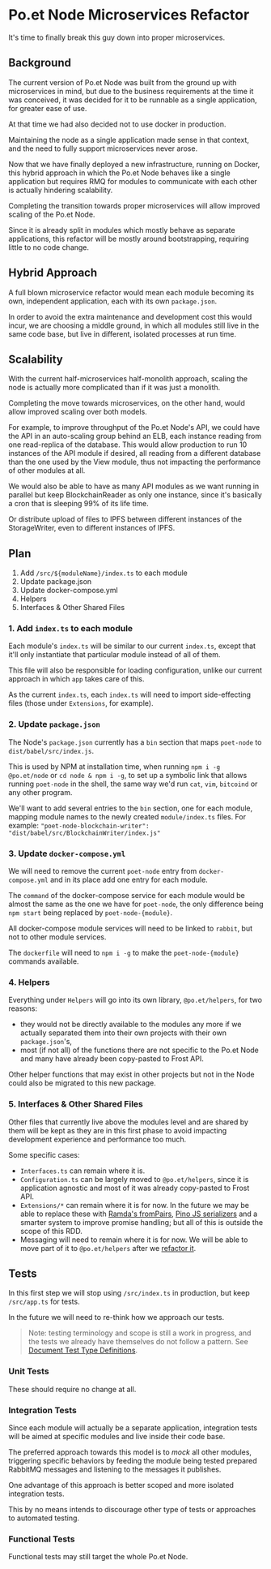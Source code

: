 # Po.et Node Microservices Refactor

It's time to finally break this guy down into proper microservices.

## Background

The current version of Po.et Node was built from the ground up with microservices in mind, but due to the business requirements at the time it was conceived, it was decided for it to be runnable as a single application, for greater ease of use.

At that time we had also decided not to use docker in production.

Maintaining the node as a single application made sense in that context, and the need to fully support microservices never arose.

Now that we have finally deployed a new infrastructure, running on Docker, this hybrid approach in which the Po.et Node behaves like a single application but requires RMQ for modules to communicate with each other is actually hindering  scalability. 

Completing the transition towards proper microservices will allow improved scaling of the Po.et Node. 

Since it is already split in modules which mostly behave as separate applications, this refactor will be mostly around bootstrapping, requiring little to no code change.

## Hybrid Approach

A full blown microservice refactor would mean each module becoming its own, independent application, each with its own `package.json`.

In order to avoid the extra maintenance and development cost this would incur, we are choosing a middle ground, in which all modules still live in the same code base, but live in different, isolated processes at run time.

## Scalability 

With the current half-microservices half-monolith approach, scaling the node is actually more complicated than if it was just a monolith.

Completing the move towards microservices, on the other hand, would allow improved scaling over both models.

For example, to improve throughput of the Po.et Node's API, we could have the API in an auto-scaling group behind an ELB, each instance reading from one read-replica of the database. This would allow production to run 10 instances of the API module if desired, all reading from a different database than the one used by the View module, thus not impacting the performance of other modules at all.

We would also be able to have as many API modules as we want running in parallel but keep BlockchainReader as only one instance, since it's basically a cron that is sleeping 99% of its life time.

Or distribute upload of files to IPFS between different instances of the StorageWriter, even to different instances of IPFS.

## Plan

1. Add `/src/${moduleName}/index.ts` to each module
1. Update package.json
1. Update docker-compose.yml
1. Helpers
1. Interfaces & Other Shared Files

### 1. Add `index.ts` to each module

Each module's `index.ts` will be similar to our current `index.ts`, except that it'll only instantiate that particular module instead of all of them.

This file will also be responsible for loading configuration, unlike our current approach in which `app` takes care of this. 

As the current `index.ts`, each `index.ts` will need to import side-effecting files (those under `Extensions`, for example).

### 2. Update `package.json`

The Node's `package.json` currently has a `bin` section that maps `poet-node` to `dist/babel/src/index.js`.

This is used by NPM at installation time, when running `npm i -g @po.et/node` or `cd node & npm i -g`, to set up a symbolic link that allows running `poet-node` in the shell, the same way we'd run `cat`, `vim`, `bitcoind` or any other program.

We'll want to add several entries to the `bin` section, one for each module, mapping module names to the newly created `module/index.ts` files. For example: `"poet-node-blockchain-writer": "dist/babel/src/BlockchainWriter/index.js"`

### 3. Update `docker-compose.yml`

We will need to remove the current `poet-node` entry from `docker-compose.yml` and in its place add one entry for each module.

The `command` of the docker-compose service for each module would be almost the same as the one we have for `poet-node`, the only difference being `npm start` being replaced by `poet-node-{module}`.

All docker-compose module services will need to be linked to `rabbit`, but not to other module services.

The `dockerfile` will need to `npm i -g` to make the `poet-node-{module}` commands available.

### 4. Helpers

Everything under `Helpers` will go into its own library, `@po.et/helpers`, for two reasons:
- they would not be directly available to the modules any more if we actually separated them into their own projects with their own `package.json`'s, 
- most (if not all) of the functions there are not specific to the Po.et Node and many have already been copy-pasted to Frost API.

Other helper functions that may exist in other projects but not in the Node could also be migrated to this new package.

### 5. Interfaces & Other Shared Files

Other files that currently live above the modules level and are shared by them will be kept as they are in this first phase to avoid impacting development experience and performance too much.

Some specific cases:
- `Interfaces.ts` can remain where it is.
- `Configuration.ts` can be largely moved to `@po.et/helpers`, since it is application agnostic and most of it was already copy-pasted to Frost API.
- `Extensions/*` can remain where it is for now. In the future we may be able to replace these with [Ramda's fromPairs](https://ramdajs.com/docs/#fromPairs), [Pino JS serializers](https://github.com/pinojs/pino/blob/master/docs/api.md#serializerssymbolforpino-function) and a smarter system to improve promise handling; but all of this is outside the scope of this RDD.
- Messaging will need to remain where it is for now. We will be able to move part of it to `@po.et/helpers` after we [refactor it](https://github.com/poetapp/node/issues/66).

## Tests

In this first step we will stop using `/src/index.ts` in production, but keep `/src/app.ts` for tests. 

In the future we will need to re-think how we approach our tests. 

> Note: testing terminology and scope is still a work in progress, and the tests we already have themselves do not follow a  pattern. See [Document Test Type Definitions](https://github.com/poetapp/documentation/issues/26).

### Unit Tests

These should require no change at all.

### Integration Tests

Since each module will actually be a separate application, integration tests will be aimed at specific modules and live inside their code base. 

The preferred approach towards this model is to _mock_ all other modules, triggering specific behaviors by feeding the module being tested prepared RabbitMQ messages and listening to the messages it publishes.

One advantage of this approach is better scoped and more isolated integration tests.

This by no means intends to discourage other type of tests or approaches to automated testing.

### Functional Tests

Functional tests may still target the whole Po.et Node.

